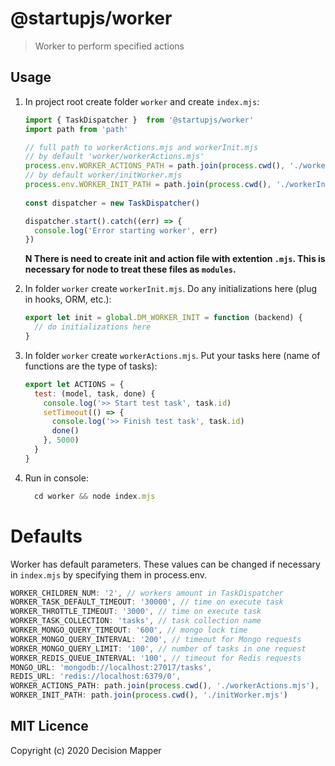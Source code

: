 # @startupjs/worker
> Worker to perform specified actions

## Usage

1. In project root create folder `worker` and create `index.mjs`:

    ```js
    import { TaskDispatcher }  from '@startupjs/worker'
    import path from 'path'

    // full path to workerActions.mjs and workerInit.mjs
    // by default 'worker/workerActions.mjs'
    process.env.WORKER_ACTIONS_PATH = path.join(process.cwd(), './workerActions.mjs') 
    // by default worker/initWorker.mjs
    process.env.WORKER_INIT_PATH = path.join(process.cwd(), './workerInit.mjs') 
        
    const dispatcher = new TaskDispatcher()

    dispatcher.start().catch((err) => {
      console.log('Error starting worker', err)
    })
    ```
    **N There is need to create init and action file with extention `.mjs`. This is necessary for node to treat these files as `modules`.**

2. In folder `worker` create `workerInit.mjs`. Do any initializations here (plug in hooks, ORM, etc.):

    ```js
    export let init = global.DM_WORKER_INIT = function (backend) {
      // do initializations here
    }
    ```

3. In folder `worker` create `workerActions.mjs`. Put your tasks here (name of functions are the type of tasks):

    ```js
    export let ACTIONS = {
      test: (model, task, done) {
        console.log('>> Start test task', task.id)
        setTimeout(() => {
          console.log('>> Finish test task', task.id)
          done()
        }, 5000)
      }
    }
    ```

4. Run in console:

    ```js
      cd worker && node index.mjs
    ```

# Defaults

Worker has default parameters. These values ​​can be changed if necessary in `index.mjs` by specifying them in process.env.

```js
WORKER_CHILDREN_NUM: '2', // workers amount in TaskDispatcher 
WORKER_TASK_DEFAULT_TIMEOUT: '30000', // time on execute task
WORKER_THROTTLE_TIMEOUT: '3000', // time on execute task
WORKER_TASK_COLLECTION: 'tasks', // task collection name
WORKER_MONGO_QUERY_TIMEOUT: '600', // mongo lock time
WORKER_MONGO_QUERY_INTERVAL: '200', // timeout for Mongo requests
WORKER_MONGO_QUERY_LIMIT: '100', // number of tasks in one request
WORKER_REDIS_QUEUE_INTERVAL: '100', // timeout for Redis requests
MONGO_URL: 'mongodb://localhost:27017/tasks',
REDIS_URL: 'redis://localhost:6379/0',
WORKER_ACTIONS_PATH: path.join(process.cwd(), './workerActions.mjs'),
WORKER_INIT_PATH: path.join(process.cwd(), './initWorker.mjs')
```

## MIT Licence

Copyright (c) 2020 Decision Mapper
